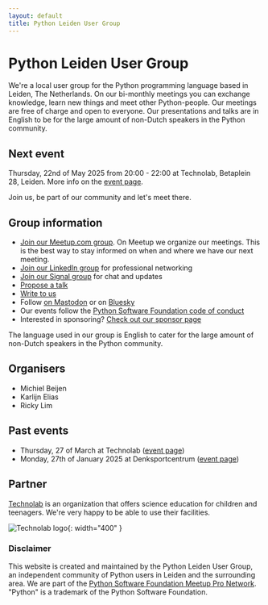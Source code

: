 ```yaml
---
layout: default
title: Python Leiden User Group
---
```


# Python Leiden User Group

We're a local user group for the Python programming language based in Leiden, The Netherlands.
On our bi-monthly meetings you can exchange knowledge, learn new things and meet other Python-people.
Our meetings are free of charge and open to everyone. Our presentations and talks are in English to
be for the large amount of non-Dutch speakers in the Python community.

## Next event

Thursday, 22nd of May 2025 from 20:00 - 22:00 at Technolab, Betaplein 28, Leiden.
More info on the [event page](/meeting-2025-05-22.html).

Join us, be part of our community and let's meet there.

## Group information

- [Join our Meetup.com group](https://www.meetup.com/leiden-python-user-group/). On Meetup we organize our meetings. This is the best way to stay informed on when and where we have our next meeting.
- [Join our LinkedIn group](https://www.linkedin.com/groups/10059030/) for professional networking
- [Join our Signal group](https://signal.group/#CjQKII1B1fYKxgmZ6GVrkaiDXPFjbwmxHGz1h9HtBOCOENIaEhAnHAKYkjWtIftRCNfbDh2q) for chat and updates
- [Propose a talk](mailto:mb@x14.nl)
- [Write to us](mailto:mb@x14.nl)
- Follow <a rel="me" href="https://fosstodon.org/@pythonleiden">on Mastodon</a> or on [Bluesky](https://bsky.app/profile/pythonleiden.fosstodon.org.ap.brid.gy)
- Our events follow the [Python Software Foundation code of conduct](https://policies.python.org/python.org/code-of-conduct/)
- Interested in sponsoring? [Check out our sponsor page](/sponsor.html)

The language used in our group is English to cater for the large amount of non-Dutch speakers in the Python community.

## Organisers

- Michiel Beijen
- Karlijn Elias
- Ricky Lim

## Past events

- Thursday, 27 of March at Technolab ([event page](/meeting-2025-03-27.html))
- Monday, 27th of January 2025 at Denksportcentrum ([event page](/meeting-2025-01-27.html))

## Partner

[Technolab](https://www.technolableiden.nl/) is an organization that offers science education for children and teenagers. We're very happy to be able to use their facilities.

![Technolab logo](/images/logo-technolab.svg){: width="400" }

### Disclaimer

This website is created and maintained by the Python Leiden User Group, an independent community of Python users in Leiden and the surrounding area. We are
part of the [Python Software Foundation Meetup Pro Network](https://www.meetup.com/pro/python-software-foundation-meetups/). "Python" is a trademark of the Python Software Foundation.

